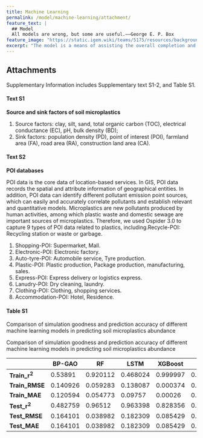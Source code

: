 ```yaml
---
title: Machine Learning
permalink: /model/machine-learning/attachment/
feature_text: |
  ## Model
  All models are wrong, but some are useful.——George E. P. Box
feature_image: "https://static.igem.wiki/teams/5175/resources/background/bg-model.jpg"
excerpt: "The model is a means of assisting the overall completion and implementation of a project through computational methods."
---
```


## Attachments

Supplementary Information includes Supplementary text S1-2, and Table S1.

#### Text S1

**Source and sink factors of soil microplastics**

1. Source factors: clay, silt, sand, total organic carbon (TOC), electrical conductance (EC), pH, bulk density (BD);
2. Sink factors: population density (PD), point of interest (POI), farmland area (FA), road area (RA), construction land area (CA).

#### Text S2

**POI databases**

POI data is the core data of location-based services. In GIS, POI data records the spatial and attribute information of geographical entities. In addition, POI data can identify different pollutant emission point sources, which can easily and accurately correlate pollutants and establish relevant and quantitative models. Microplastics are new pollutants produced by human activities, among which plastic waste and domestic sewage are important sources of microplastics. Therefore, we used Ospider 3.0 to capture 9 types of POI data related to plastics, including.Recycle-POI: Recycling station or waste or garbage.

1.	Shopping-POI: Supermarket, Mall.
2.	Electronic-POI: Electronic factory.
3. 	Auto-tyre-POI: Automobile service, Tyre production.
4.	Plastic-POI: Plastic production, Package production, manufacturing, sales.
5.	Express-POI: Express delivery or logistics express.
6.	Lanudry-POI: Dry cleaning, laundry.
7.	Clothing-POI: Clothing, shopping services.
8.	Accommodation-POI: Hotel, Residence.

#### Table S1

Comparison of simulation goodness and prediction accuracy of different machine learning models in predicting soil microplastics abundance

<figcaption class="caption table_caption">Comparison of simulation goodness and prediction accuracy of different machine learning models in predicting soil microplastics abundance</figcaption>

|                         | **BP-GAO** | **RF**   | **LSTM** | **XGBoost** | **RBF**  | **SVR-RBF** |
| ----------------------- | ---------- | -------- | -------- | ----------- | -------- | ----------- |
| **Train_r<sup>2</sup>** | 0.53891    | 0.920112 | 0.468024 | 0.999997    | 0.999728 | 0.935819    |
| **Train_RMSE**          | 0.140926   | 0.059283 | 0.138087 | 0.000374    | 0.003821 | 0.062681    |
| **Train_MAE**           | 0.120594   | 0.054773 | 0.09757  | 0.00026     | 0.002627 | 0.045125    |
| **Test_r<sup>2</sup>**  | 0.482759   | 0.96512  | 0.963398 | 0.828356    | 0.410678 | 0.984548    |
| **Test_RMSE**           | 0.164101   | 0.038982 | 0.182309 | 0.085429    | 0.147808 | 0.015366    |
| **Test_MAE**            | 0.164101   | 0.038982 | 0.182309 | 0.085429    | 0.129603 | 0.015366    |
